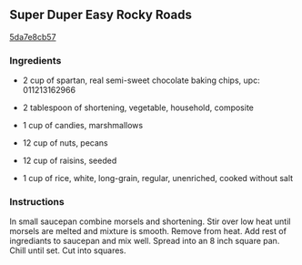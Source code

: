 ## Super Duper Easy Rocky Roads

[5da7e8cb57](http://www.food.com/recipe/super-duper-easy-rocky-roads-101661)

### Ingredients

 - 2 cup of spartan, real semi-sweet chocolate baking chips, upc: 011213162966

 - 2 tablespoon of shortening, vegetable, household, composite

 - 1 cup of candies, marshmallows

 - 12 cup of nuts, pecans

 - 12 cup of raisins, seeded

 - 1 cup of rice, white, long-grain, regular, unenriched, cooked without salt

### Instructions

In small saucepan combine morsels and shortening. Stir over low heat until morsels are melted and mixture is smooth. Remove from heat. Add rest of ingrediants to saucepan and mix well. Spread into an 8 inch square pan. Chill until set. Cut into squares.
